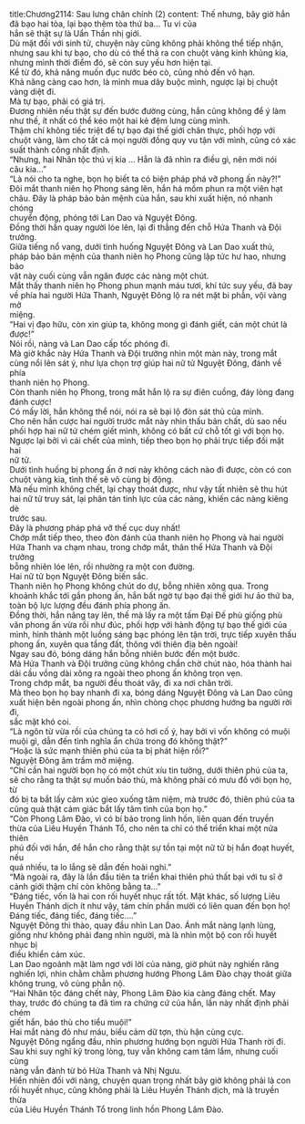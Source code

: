 title:Chương2114: Sau lưng chân chính (2)
content:
Thế nhưng, bây giờ hắn đã bạo hai tòa, lại bạo thêm tòa thứ ba… Tu vi của<br>hắn sẽ thật sự là Uẩn Thần nhị giới.<br>Dù mặt đối với sinh tử, chuyện này cũng không phải không thể tiếp nhận,<br>nhưng sau khi tự bạo, cho dù có thể thả ra con chuột vàng kinh khủng kia,<br>nhưng mình thời điểm đó, sẽ còn suy yếu hơn hiện tại.<br>Kể từ đó, khả năng muốn đục nước béo cò, cũng nhỏ đến vô hạn.<br>Khả năng càng cao hơn, là mình mua dây buộc mình, ngược lại bị chuột<br>vàng diệt đi.<br>Mà tự bạo, phải có giá trị.<br>Đương nhiên nếu thật sự đến bước đường cùng, hắn cũng không để ý làm<br>như thế, ít nhất có thể kéo một hai kẻ đệm lưng cùng mình.<br>Thậm chí không tiếc triệt để tự bạo đại thế giới chân thực, phối hợp với<br>chuột vàng, làm cho tất cả mọi người đồng quy vu tận với mình, cũng có xác<br>suất thành công nhất định.<br>“Nhưng, hai Nhân tộc thú vị kia … Hẳn là đã nhìn ra điều gì, nên mới nói<br>câu kia…”<br>“Là nói cho ta nghe, bọn họ biết ta có biện pháp phá vỡ phong ấn này?!”<br>Đôi mắt thanh niên họ Phong sáng lên, hắn há mồm phun ra một viên hạt<br>châu. Đây là pháp bảo bản mệnh của hắn, sau khi xuất hiện, nó nhanh chóng<br>chuyển động, phóng tới Lan Dao và Nguyệt Đông.<br>Đồng thời hắn quay người lóe lên, lại đi thẳng đến chỗ Hứa Thanh và Đội<br>trưởng.<br>Giữa tiếng nổ vang, dưới tình huống Nguyệt Đông và Lan Dao xuất thủ,<br>pháp bảo bản mệnh của thanh niên họ Phong cũng lập tức hư hao, nhưng bảo<br>vật này cuối cùng vẫn ngăn được các nàng một chút.<br>Mắt thấy thanh niên họ Phong phun mạnh máu tươi, khí tức suy yếu, đã bay<br>về phía hai người Hứa Thanh, Nguyệt Đông lộ ra nét mặt bi phẫn, vội vàng mở<br>miệng.<br>“Hai vị đạo hữu, còn xin giúp ta, không mong gì đánh giết, cản một chút là<br>được!”<br>Nói rồi, nàng và Lan Dao cấp tốc phóng đi.<br>Mà giờ khắc này Hứa Thanh và Đội trưởng nhìn một màn này, trong mắt<br>cùng nổi lên sát ý, như lựa chọn trợ giúp hai nữ tử Nguyệt Đông, đánh về phía<br>thanh niên họ Phong.<br>Còn thanh niên họ Phong, trong mắt hắn lộ ra sự điên cuồng, đáy lòng đang<br>đánh cược!<br>Có mấy lời, hắn không thể nói, nói ra sẽ bại lộ đòn sát thủ của mình.<br>Cho nên hắn cược hai người trước mắt này nhìn thấu bản chất, dù sao nếu<br>phối hợp hai nữ tử chém giết mình, không có bất cứ chỗ tốt gì với bọn họ.<br>Ngược lại bởi vì cái chết của mình, tiếp theo bọn họ phải trực tiếp đối mặt hai<br>nữ tử.<br>Dưới tình huống bị phong ấn ở nơi này không cách nào đi được, còn có con<br>chuột vàng kia, tình thế sẽ vô cùng bị động.<br>Mà nếu mình không chết, lại chạy thoát được, như vậy tất nhiên sẽ thu hút<br>hai nữ tử truy sát, lại phân tán tinh lực của các nàng, khiến các nàng kiêng dè<br>trước sau.<br>Đây là phương pháp phá vỡ thế cục duy nhất!<br>Chớp mắt tiếp theo, theo đòn đánh của thanh niên họ Phong và hai người<br>Hứa Thanh va chạm nhau, trong chớp mắt, thân thể Hứa Thanh và Đội trưởng<br>bỗng nhiên lóe lên, rồi nhường ra một con đường.<br>Hai nữ tử bọn Nguyệt Đông biến sắc.<br>Thanh niên họ Phong không chút do dự, bỗng nhiên xông qua. Trong<br>khoảnh khắc tới gần phong ấn, hắn bất ngờ tự bạo đại thế giới hư ảo thứ ba,<br>toàn bộ lực lượng đều đánh phía phong ấn.<br>Đồng thời, hắn nâng tay lên, thế mà lấy ra một tấm Đại Đế phù giống phù<br>văn phong ấn vừa rồi như đúc, phối hợp với hành động tự bạo thế giới của<br>mình, hình thành một luồng sáng bạc phóng lên tận trời, trực tiếp xuyên thấu<br>phong ấn, xuyên qua tầng đất, thông với thiên địa bên ngoài!<br>Ngay sau đó, bóng dáng hắn bỗng nhiên bước đến một bước.<br>Mà Hứa Thanh và Đội trưởng cũng không chần chờ chút nào, hóa thành hai<br>dải cầu vồng dài xông ra ngoài theo phong ấn không trọn vẹn.<br>Trong chớp mắt, ba người đều thoát vây, đi xa nơi chân trời.<br>Mà theo bọn họ bay nhanh đi xa, bóng dáng Nguyệt Đông và Lan Dao cũng<br>xuất hiện bên ngoài phong ấn, nhìn chòng chọc phương hướng ba người rời đi,<br>sắc mặt khó coi.<br>“Là ngôn từ vừa rồi của chúng ta có hơi cố ý, hay bởi vì vốn không có muội<br>muội gì, dẫn đến tình nghĩa ẩn chứa trong đó không thật?”<br>“Hoặc là sức mạnh thiên phú của ta bị phát hiện rồi?”<br>Nguyệt Đông âm trầm mở miệng.<br>“Chỉ cần hai người bọn họ có một chút xíu tin tưởng, dưới thiên phú của ta,<br>sẽ cho rằng ta thật sự muốn báo thù, mà không phải có mưu đồ với bọn họ, từ<br>đó bị ta bắt lấy cảm xúc gieo xuống tâm niệm, mà trước đó, thiên phú của ta<br>cũng quả thật cảm giác bắt lấy tâm tình của bọn họ.”<br>“Còn Phong Lâm Đào, vì có bí bảo trong linh hồn, liên quan đến truyền<br>thừa của Liêu Huyền Thánh Tổ, cho nên ta chỉ có thể triển khai một nửa thiên<br>phú đối với hắn, để hắn cho rằng thật sự tồn tại một nữ tử bị hắn đoạt huyết, nếu<br>quá nhiều, ta lo lắng sẽ dẫn đến hoài nghi.”<br>“Mà ngoài ra, đây là lần đầu tiên ta triển khai thiên phú thất bại với tu sĩ ở<br>cảnh giới thậm chí còn không bằng ta…”<br>“Đáng tiếc, vốn là hai con rối huyết nhục rất tốt. Mặt khác, số lượng Liêu<br>Huyền Thánh dịch ít như vậy, tám chín phần mười có liên quan đến bọn họ!<br>Đáng tiếc, đáng tiếc, đáng tiếc….”<br>Nguyệt Đông thì thào, quay đầu nhìn Lan Dao. Ánh mắt nàng lạnh lùng,<br>giống như không phải đang nhìn người, mà là nhìn một bộ con rối huyết nhục bị<br>điều khiển cảm xúc.<br>Lan Dao ngoảnh mặt làm ngơ với lời của nàng, giờ phút này nghiến răng<br>nghiến lợi, nhìn chằm chằm phương hướng Phong Lâm Đào chạy thoát giữa<br>không trung, vô cùng phẫn nộ.<br>“Hai Nhân tộc đáng chết này, Phong Lâm Đào kia càng đáng chết. May<br>thay, trước đó chúng ta đã tìm ra chứng cứ của hắn, lần này nhất định phải chém<br>giết hắn, báo thù cho tiểu muội!”<br>Hai mắt nàng đỏ như máu, biểu cảm dữ tợn, thù hận cùng cực.<br>Nguyệt Đông ngẩng đầu, nhìn phương hướng bọn người Hứa Thanh rời đi.<br>Sau khi suy nghĩ kỹ trong lòng, tuy vẫn không cam tâm lắm, nhưng cuối cùng<br>nàng vẫn đành từ bỏ Hứa Thanh và Nhị Ngưu.<br>Hiển nhiên đối với nàng, chuyện quan trọng nhất bây giờ không phải là con<br>rối huyết nhục, cũng không phải là Liêu Huyền Thánh dịch, mà là truyền thừa<br>của Liêu Huyền Thánh Tổ trong linh hồn Phong Lâm Đào.